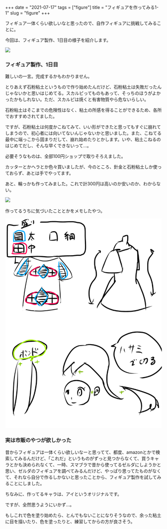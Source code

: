 +++
date = "2021-07-17"
tags = ["figure"]
title = "フィギュアを作ってみる1-1"
slug = "figure"
+++

フィギュア一体くらい欲しいなと思ったので、自作フィギュアに挑戦してみることに。

今回は、フィギュア製作、1日目の様子を紹介します。

![](https://raw.githubusercontent.com/syui/img/master/other/figure_make_01.png)

### フィギュア製作、1日目

難しいの一言。完成するかもわかりません。

とりあえず石粉粘土というもので作り始めたんだけど、石粉粘土は失敗だったんじゃないかと思いはじめてる。スカルピってものもあって、そっちのほうがよかったかもしれない。ただ、スカルピは焼くと有害物質やら危ないらしい。

石粉粘土はそこまでの危険性はなく、粘土の所感を得ることができるため、各所でおすすめされてました。

ですが、石粉粘土は何度かこねてみて、いい形ができたと思ってもすぐに崩れてしまうので、初心者には向いてないんじゃないかと思いました。また、こねてる最中に端っこから固まりだして、崩れ始めたりとかします。いや、粘土こねるのはじめてだし、そんな早くできないって...。

必要そうなものは、全部100円ショップで取りそろえました。

カッターとかヘラとか色々買いましたが、今のところ、針金と石粉粘土しか使っておらず、あとは手でやってます。

あと、輪っかも作ってみました。これで計300円は高いのか安いのか、わからない。

![](https://raw.githubusercontent.com/syui/img/master/other/figure_make_02.png)

作ってるうちに気づいたこととかをメモしたやつ。

![](https://raw.githubusercontent.com/syui/img/master/other/figure_make_03.png)

### 実は市販のやつが欲しかった

昔からフィギュアは一体くらい欲しいなーと思ってて、都度、amazonとかで検索してみるんだけど、「これだ」というものがずっと見つからなくて、買うキャラとかも決められなくて、一時、スマブラで昔から使ってるゼルダにしようかと思い、ゼルダのフィギュアを調べてみるんだけど、やっぱり思ってたものがなくて、それなら自分で作るしかないと思ったことから、フィギュア製作を試してみることにしました。

ちなみに、作ってるキャラは、アイというオリジナルです。

ですが、全然思うようにいかず...。

もしこれで色を塗り始めたら、とんでもないことになりそうなので、余った粘土に目を描いたり、色を塗ったりと、練習してからの方が良さそう。

